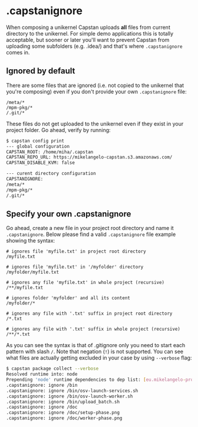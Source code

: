 # .capstanignore

When composing a unikernel Capstan uploads **all** files from current directory to the unikernel. For
simple demo applications this is totally acceptable, but sooner or later you'll want to prevent
Capstan from uploading some subfolders (e.g. .idea/) and that's where `.capstanignore` comes in.


## Ignored by default
There are some files that are ignored (i.e. not copied to the unikernel that you're composing)
even if you don't provide your own `.capstanignore` file:
```
/meta/*
/mpm-pkg/*
/.git/*
```
These files do not get uploaded to the unikernel even if they exist in your project folder. Go ahead,
verify by running:
```bash
$ capstan config print
--- global configuration
CAPSTAN_ROOT: /home/miha/.capstan
CAPSTAN_REPO_URL: https://mikelangelo-capstan.s3.amazonaws.com/
CAPSTAN_DISABLE_KVM: false

--- curent directory configuration
CAPSTANIGNORE:
/meta/*
/mpm-pkg/*
/.git/*
```

## Specify your own .capstanignore
Go ahead, create a new file in your project root directory and name it `.capstanignore`. Below
please find a valid `.capstanignore` file example showing the syntax:

```
# ignores file 'myfile.txt' in project root directory
/myfile.txt

# ignores file 'myfile.txt' in '/myfolder' directory
/myfolder/myfile.txt

# ignores any file 'myfile.txt' in whole project (recursive)
/**/myfile.txt

# ignores folder 'myfolder' and all its content
/myfolder/*

# ignores any file with '.txt' suffix in project root directory
/*.txt

# ignores any file with '.txt' suffix in whole project (recursive)
/**/*.txt

```

As you can see the syntax is that of .gitignore only you need to start each pattern with slash `/`. Note
that negation (`!`) is not supported. You can see what files are actually getting excluded in your
case by using `--verbose` flag:
```bash
$ capstan package collect --verbose
Resolved runtime into: node
Prepending 'node' runtime dependencies to dep list: [eu.mikelangelo-project.app.node-4.4.5]
.capstanignore: ignore /bin
.capstanignore: ignore /bin/osv-launch-services.sh
.capstanignore: ignore /bin/osv-launch-worker.sh
.capstanignore: ignore /bin/upload_batch.sh
.capstanignore: ignore /doc
.capstanignore: ignore /doc/setup-phase.png
.capstanignore: ignore /doc/worker-phase.png
```
